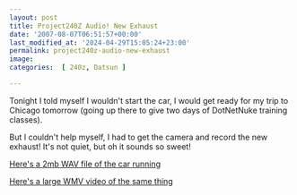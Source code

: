 ```yaml
---
layout: post
title: Project240Z Audio! New Exhaust
date: '2007-08-07T06:51:57+00:00'
last_modified_at: '2024-04-29T15:05:24+23:00'
permalink: project240z-audio-new-exhaust
image: 
categories:  [ 240z, Datsun ]

---
```

Tonight I told myself I wouldn't start the car, I would get ready for my trip to Chicago tomorrow (going up there to give two days of DotNetNuke training classes).

But I couldn't help myself, I had to get the camera and record the new exhaust! It's not quiet, but oh it sounds so sweet!

[Here's a 2mb WAV file of the car running](https://www.project240z.com/P240z-8-6.wav)

[Here's a large WMV video of the same thing](https://www.christoc.com/video/8-6-07/P240z-8-6.wmv)


